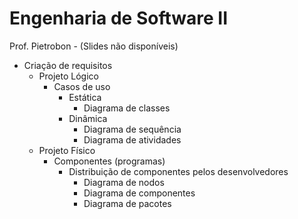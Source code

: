 Engenharia de Software II
===

Prof. Pietrobon - (Slides não disponíveis)

- Criação de requisitos
	- Projeto Lógico
		- Casos de uso
			- Estática
				- Diagrama de classes
			- Dinâmica
				- Diagrama de sequência
				- Diagrama de atividades
	- Projeto Físico
		- Componentes (programas)
			- Distribuição de componentes pelos desenvolvedores
				- Diagrama de nodos
				- Diagrama de componentes
				- Diagrama de pacotes
